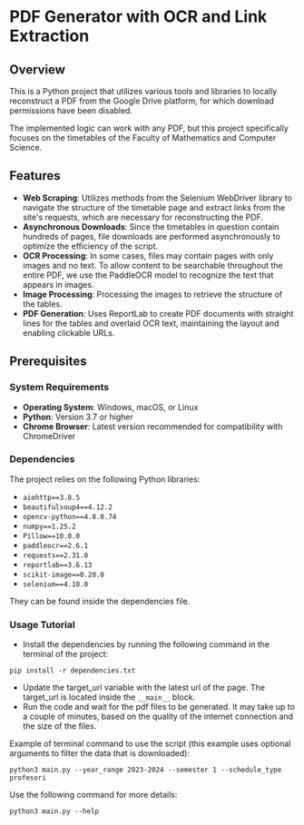 # PDF Generator with OCR and Link Extraction

## Overview

This is a Python project that utilizes various tools and libraries to locally reconstruct a PDF from the Google Drive platform, for which download permissions have been disabled.

The implemented logic can work with any PDF, but this project specifically focuses on the timetables of the Faculty of Mathematics and Computer Science.

## Features

- **Web Scraping**: Utilizes methods from the Selenium WebDriver library to navigate the structure of the timetable page and extract links from the site's requests, which are necessary for reconstructing the PDF.
- **Asynchronous Downloads**: Since the timetables in question contain hundreds of pages, file downloads are performed asynchronously to optimize the efficiency of the script.
- **OCR Processing**: In some cases, files may contain pages with only images and no text. To allow content to be searchable throughout the entire PDF, we use the PaddleOCR model to recognize the text that appears in images.
- **Image Processing**: Processing the images to retrieve the structure of the tables.
- **PDF Generation**: Uses ReportLab to create PDF documents with straight lines for the tables and overlaid OCR text, maintaining the layout and enabling clickable URLs.

## Prerequisites

### System Requirements

- **Operating System**: Windows, macOS, or Linux
- **Python**: Version 3.7 or higher
- **Chrome Browser**: Latest version recommended for compatibility with ChromeDriver

### Dependencies

The project relies on the following Python libraries:


- `aiohttp==3.8.5`
- `beautifulsoup4==4.12.2`
- `opencv-python==4.8.0.74`
- `numpy==1.25.2`
- `Pillow==10.0.0`
- `paddleocr==2.6.1`
- `requests==2.31.0`
- `reportlab==3.6.13`
- `scikit-image==0.20.0`
- `selenium==4.10.0`

They can be found inside the dependencies file.

### Usage Tutorial

- Install the dependencies by running the following command in the terminal of the project:

```console
pip install -r dependencies.txt
```

- Update the target_url variable with the latest url of the page. The target_url is located inside the `__main__` block.
- Run the code and wait for the pdf files to be generated. It may take up to a couple of minutes, based on the quality of the internet connection and the size of the files.

Example of terminal command to use the script (this example uses optional arguments to filter the data that is downloaded):

```console
python3 main.py --year_range 2023-2024 --semester 1 --schedule_type profesori
```

Use the following command for more details:

```console
python3 main.py --help
```
